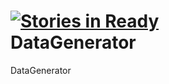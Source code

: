 [![Stories in Ready](https://badge.waffle.io/wgoyer/DataGenerator.png)](http://waffle.io/wgoyer/DataGenerator)  
DataGenerator
=============

DataGenerator
